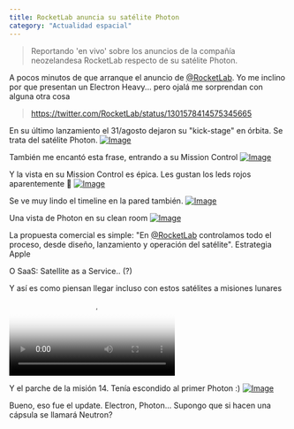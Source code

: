 ```yaml
---
title: RocketLab anuncia su satélite Photon
category: "Actualidad espacial"
---
```

> Reportando 'en vivo' sobre los anuncios de la compañía neozelandesa RocketLab respecto de su satélite Photon.

<div class="card-tweets" dir="auto">
    <p>A pocos minutos de que arranque el anuncio de <a class="entity-mention" href="https://twitter.com/RocketLab">@RocketLab</a>. Yo me inclino por que presentan un Electron Heavy... pero ojalá me sorprendan con alguna otra cosa <span class="entity-embed"><span class="twitter-player"><blockquote class="twitter-tweet" data-conversation="none" data-align="center" data-dnt="true"><a href="https://twitter.com/RocketLab/status/1301578414575345665">https://twitter.com/RocketLab/status/1301578414575345665</a></blockquote></span></span></p>
    <p>En su último lanzamiento el 31/agosto dejaron su "kick-stage" en órbita. Se trata del satélite Photon. <span class="entity-image"><a href="https://pbs.twimg.com/media/EhAmpE7WAAcud4o.jpg" target="_blank"><img alt="Image" src="https://pbs.twimg.com/media/EhAmpE7WAAcud4o.jpg" data-src="https://pbs.twimg.com/media/EhAmpE7WAAcud4o.jpg"></a></span></p>
    <p>También me encantó esta frase, entrando a su Mission Control <span class="entity-image"><a href="https://pbs.twimg.com/media/EhAm8g7X0AkQ2xV.jpg" target="_blank"><img alt="Image" src="https://pbs.twimg.com/media/EhAm8g7X0AkQ2xV.jpg" data-src="https://pbs.twimg.com/media/EhAm8g7X0AkQ2xV.jpg"></a></span></p>
    <p>Y la vista en su Mission Control es épica. Les gustan los leds rojos aparentemente 😬 <span class="entity-image"><a href="https://pbs.twimg.com/media/EhAnCYdXgAIZOs5.jpg" target="_blank"><img alt="Image" src="https://pbs.twimg.com/media/EhAnCYdXgAIZOs5.jpg" data-src="https://pbs.twimg.com/media/EhAnCYdXgAIZOs5.jpg"></a></span></p>
    <p>Se ve muy lindo el timeline en la pared también. <span class="entity-image"><a href="https://pbs.twimg.com/media/EhAnWEkWsAEgWA7.jpg" target="_blank"><img alt="Image" src="https://pbs.twimg.com/media/EhAnWEkWsAEgWA7.jpg" data-src="https://pbs.twimg.com/media/EhAnWEkWsAEgWA7.jpg"></a></span></p>
    <p>Una vista de Photon en su clean room <span class="entity-image"><a href="https://pbs.twimg.com/media/EhAnjjaX0AAma1W.jpg" target="_blank"><img alt="Image" src="https://pbs.twimg.com/media/EhAnjjaX0AAma1W.jpg" data-src="https://pbs.twimg.com/media/EhAnjjaX0AAma1W.jpg"></a></span></p>
    <p>La propuesta comercial es simple: "En <a class="entity-mention" href="https://twitter.com/RocketLab">@RocketLab</a> controlamos todo el proceso, desde diseño, lanzamiento y operación del satélite". Estrategia Apple</p>
    <p>O SaaS: Satellite as a Service.. (?)</p>
    <p>Y así es como piensan llegar incluso con estos satélites a misiones lunares <span class="entity-video"><video controls poster="https://pbs.twimg.com/ext_tw_video_thumb/1301584465467236354/pu/img/wlsGyCBBWp9gVW2V.jpg"><source src="https://video.twimg.com/ext_tw_video/1301584465467236354/pu/vid/682x270/XiQ-E-FTSYf33lnA.mp4?tag=10" type="video/mp4"><br />
<source src="https://video.twimg.com/ext_tw_video/1301584465467236354/pu/pl/HqdNu81PZkjlPRHe.m3u8?tag=10" type="application/x-mpegURL"><br />
<source src="https://video.twimg.com/ext_tw_video/1301584465467236354/pu/vid/1496x592/0J355pi9zwewSgqa.mp4?tag=10" type="video/mp4"><br />
<source src="https://video.twimg.com/ext_tw_video/1301584465467236354/pu/vid/908x360/hnKZXfsojP8yB2g2.mp4?tag=10" type="video/mp4"><img alt="Video Poster" src="https://pbs.twimg.com/ext_tw_video_thumb/1301584465467236354/pu/img/wlsGyCBBWp9gVW2V.jpg"></video></span></p>
    <p>Y el parche de la misión 14. Tenía escondido al primer Photon :) <span class="entity-image"><a href="https://pbs.twimg.com/media/EhAoTZJWoAMQ3d4.jpg" target="_blank"><img alt="Image" src="https://pbs.twimg.com/media/EhAoTZJWoAMQ3d4.jpg" data-src="https://pbs.twimg.com/media/EhAoTZJWoAMQ3d4.jpg"></a></span></p>
    <p>Bueno, eso fue el update. Electron, Photon... Supongo que si hacen una cápsula se llamará Neutron?</p>
</div>

